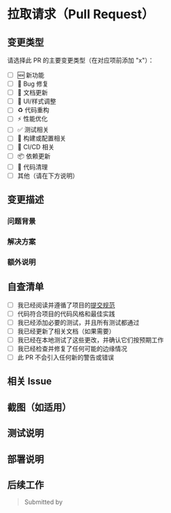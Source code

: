 # 拉取请求（Pull Request）

## 变更类型

请选择此 PR 的主要变更类型（在对应项前添加 "x"）：

- [ ] 🆕 新功能
- [ ] 🐞 Bug 修复
- [ ] 📝 文档更新
- [ ] 💄 UI/样式调整
- [ ] ♻️ 代码重构
- [ ] ⚡ 性能优化
- [ ] ✅ 测试相关
- [ ] 🔧 构建或配置相关
- [ ] 🔄 CI/CD 相关
- [ ] 📦 依赖更新
- [ ] 🧹 代码清理
- [ ] 其他（请在下方说明）

## 变更描述

### 问题背景

<!-- 描述此 PR 解决的问题或实现的功能 -->

### 解决方案

<!-- 描述你的解决方案，包括实现细节和设计决策 -->

### 额外说明

<!-- 任何其他相关信息，如性能影响、兼容性考虑等 -->

## 自查清单

- [ ] 我已经阅读并遵循了项目的[提交规范](https://github.com/CaterpillarSoft/filter/blob/main/.github/docs/COMMIT_CONVENTION.md)
- [ ] 代码符合项目的代码风格和最佳实践
- [ ] 我已经添加必要的测试，并且所有测试都通过
- [ ] 我已经更新了相关文档（如果需要）
- [ ] 我已经在本地测试了这些更改，并确认它们按预期工作
- [ ] 我已经检查并修复了任何可能的边缘情况
- [ ] 此 PR 不会引入任何新的警告或错误

## 相关 Issue

<!--
链接到此 PR 解决的 Issue，格式如下：
- Fixes #123
- Related to #456
-->

## 截图（如适用）

<!-- 如果你的更改包含 UI 变化，请添加截图 -->

## 测试说明

<!-- 描述如何测试你的更改，包括任何特殊的测试场景或步骤 -->

## 部署说明

<!-- 描述部署此更改的任何特殊要求或步骤 -->

## 后续工作

<!-- 描述任何计划中的后续工作或未来改进 -->

> Submitted by <!-- 提交者 -->

